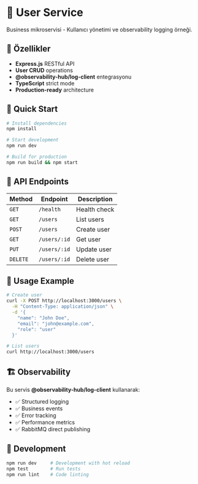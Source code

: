 # 👥 User Service

Business mikroservisi - Kullanıcı yönetimi ve observability logging örneği.

## 🎯 Özellikler

- **Express.js** RESTful API
- **User CRUD** operations
- **@observability-hub/log-client** entegrasyonu  
- **TypeScript** strict mode
- **Production-ready** architecture

## 🚀 Quick Start

```bash
# Install dependencies
npm install

# Start development
npm run dev

# Build for production
npm run build && npm start
```

## 📝 API Endpoints

| Method | Endpoint | Description |
|--------|----------|-------------|
| `GET` | `/health` | Health check |
| `GET` | `/users` | List users |
| `POST` | `/users` | Create user |
| `GET` | `/users/:id` | Get user |
| `PUT` | `/users/:id` | Update user |
| `DELETE` | `/users/:id` | Delete user |

## 🔧 Usage Example

```bash
# Create user
curl -X POST http://localhost:3000/users \
  -H "Content-Type: application/json" \
  -d '{
    "name": "John Doe",
    "email": "john@example.com",
    "role": "user"
  }'

# List users  
curl http://localhost:3000/users
```

## 🏗️ Observability

Bu servis **@observability-hub/log-client** kullanarak:

- ✅ Structured logging
- ✅ Business events  
- ✅ Error tracking
- ✅ Performance metrics
- ✅ RabbitMQ direct publishing

## 🔄 Development

```bash
npm run dev     # Development with hot reload
npm test        # Run tests
npm run lint    # Code linting
``` 